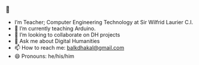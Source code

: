 ### 👋
- I’m Teacher; Computer Engineering Technology at Sir Wilfrid Laurier C.I.
- 🌱 I’m currently teaching Arduino. 
- 👯 I’m looking to collaborate on DH projects
- 💬 Ask me about Digital Humanities
- 📫 How to reach me: balkdhakal@gmail.com
- 😄 Pronouns: he/his/him


